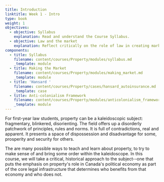 ```yaml
---
title: Introduction
linktitle: Week 1 - Intro
type: book
weight: 1
objectives:
  - objective: Syllabus
    explanation: Read and understand the Course Syllabus.
  - objective: Law and the market
    explanation: Reflect critically on the role of law in creating markets.
components:
  - title: Syllabus
    filename: content/courses/Property/modules/syllabus.md
    _template: module
  - title: Making the Market
    filename: content/courses/Property/modules/making_market.md
    _template: module
  - title: 'Hansard '
    filename: content/courses/Property/cases/hansard_autoinsurance.md
    _template: case
  - title: Anti-colonialism Framework
    filename: content/courses/Property/modules/anticolonialism_framework.md
    _template: module
---
```


For first-year law students, property can be a kaleidoscopic subject: fragmentary, blinkered, disorienting. The field offers up a disorderly patchwork of principles, rules and norms. It is full of contradictions, real and apparent. It presents a space of dispossession and disadvantage for some, prosperity and security for others. 

The are many possible ways to teach and learn about property, to try to make sense of and bring some order within the kaleidoscope. In this course, we will take a critical, historical approach to the subject--one that puts the emphasis on property's role in Canada's political economy as part of the core legal infrastructure that determines who benefits from that economy and who does not. 
